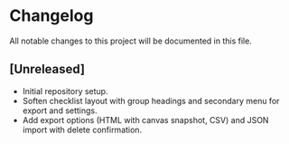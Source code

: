 # Changelog

All notable changes to this project will be documented in this file.

## [Unreleased]

- Initial repository setup.
- Soften checklist layout with group headings and secondary menu for
  export and settings.
- Add export options (HTML with canvas snapshot, CSV) and JSON import with
  delete confirmation.
